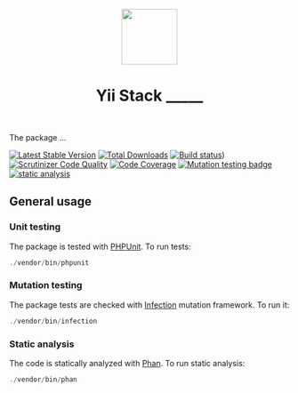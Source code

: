 <p align="center">
    <a href="https://github.com/yiistack" target="_blank">
        <img src="https://github.com/yiistack.png" height="100px">
    </a>
    <h1 align="center">Yii Stack _____</h1>
    <br>
</p>

The package ...

[![Latest Stable Version](https://poser.pugx.org/yiistack/_____/v/stable.png)](https://packagist.org/packages/yiistack/_____)
[![Total Downloads](https://poser.pugx.org/yiistack/_____/downloads.png)](https://packagist.org/packages/yiistack/_____)
[![Build status](https://github.com/yiistack/_____/workflows/build/badge.svg)](https://github.com/yiistack/_____/actions?query=workflow%3Abuild))
[![Scrutinizer Code Quality](https://scrutinizer-ci.com/g/yiistack/_____/badges/quality-score.png?b=master)](https://scrutinizer-ci.com/g/yiistack/_____/?branch=master)
[![Code Coverage](https://scrutinizer-ci.com/g/yiistack/_____/badges/coverage.png?b=master)](https://scrutinizer-ci.com/g/yiistack/_____/?branch=master)
[![Mutation testing badge](https://img.shields.io/endpoint?style=flat&url=https%3A%2F%2Fbadge-api.stryker-mutator.io%2Fgithub.com%2Fyiistack%2F_____%2Fmaster)](https://dashboard.stryker-mutator.io/reports/github.com/yiistack/_____/master)
[![static analysis](https://github.com/yiistack/_____/workflows/static%20analysis/badge.svg)](https://github.com/yiistack/_____/actions?query=workflow%3A%22static+analysis%22)
## General usage

### Unit testing

The package is tested with [PHPUnit](https://phpunit.de/). To run tests:

```php
./vendor/bin/phpunit
```

### Mutation testing

The package tests are checked with [Infection](https://infection.github.io/) mutation framework. To run it:

```php
./vendor/bin/infection
```

### Static analysis

The code is statically analyzed with [Phan](https://github.com/phan/phan/wiki). To run static analysis:

```php
./vendor/bin/phan
```
